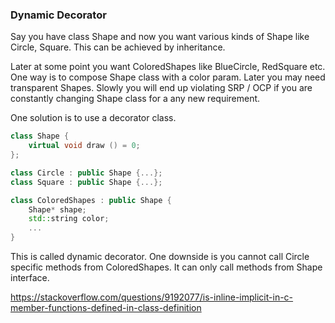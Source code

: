### Dynamic Decorator 

Say you have class Shape and now you want various kinds of Shape like Circle, Square. This can be achieved by inheritance. 

Later at some point you want ColoredShapes like BlueCircle, RedSquare etc. One way is to compose Shape class with a color param. Later you may need transparent Shapes. 
Slowly you will end up violating SRP / OCP if you are constantly changing Shape class for a any new requirement.

One solution is to use a decorator class. 

```cpp
class Shape {
	virtual void draw () = 0; 
};

class Circle : public Shape {...};
class Square : public Shape {...};

class ColoredShapes : public Shape {
	Shape* shape;
	std::string color; 
	...
} 
```

This is called dynamic decorator. One downside is you cannot call Circle specific methods from ColoredShapes. It can only call methods from Shape interface.

https://stackoverflow.com/questions/9192077/is-inline-implicit-in-c-member-functions-defined-in-class-definition

